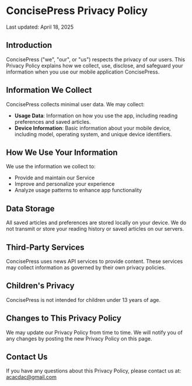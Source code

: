 # ConcisePress Privacy Policy

Last updated: April 18, 2025

## Introduction
ConcisePress ("we", "our", or "us") respects the privacy of our users. This Privacy Policy explains how we collect, use, disclose, and safeguard your information when you use our mobile application ConcisePress.

## Information We Collect
ConcisePress collects minimal user data. We may collect:

- **Usage Data**: Information on how you use the app, including reading preferences and saved articles.
- **Device Information**: Basic information about your mobile device, including model, operating system, and unique device identifiers.

## How We Use Your Information
We use the information we collect to:
- Provide and maintain our Service
- Improve and personalize your experience
- Analyze usage patterns to enhance app functionality

## Data Storage
All saved articles and preferences are stored locally on your device. We do not transmit or store your reading history or saved articles on our servers.

## Third-Party Services
ConcisePress uses news API services to provide content. These services may collect information as governed by their own privacy policies.

## Children's Privacy
ConcisePress is not intended for children under 13 years of age.

## Changes to This Privacy Policy
We may update our Privacy Policy from time to time. We will notify you of any changes by posting the new Privacy Policy on this page.

## Contact Us
If you have any questions about this Privacy Policy, please contact us at:
acacdac@gmail.com
